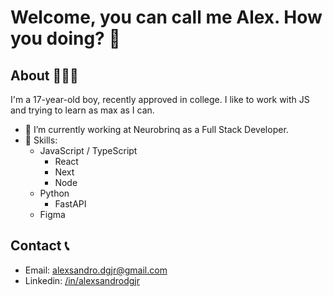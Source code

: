 # Welcome, you can call me Alex. How you doing? 👋

<!--
**DiGiovani/DiGiovani** is a ✨ _special_ ✨ repository because its `README.md` (this file) appears on your GitHub profile.

Here are some ideas to get you started:

- 🔭 I’m currently working on ...
- 🌱 I’m currently learning ...
- 👯 I’m looking to collaborate on ...
- 🤔 I’m looking for help with ...
- 💬 Ask me about ...
- 📫 How to reach me: ...
- 😄 Pronouns: ...
- ⚡ Fun fact: ...
-->

##  About 🙋🏻‍♂️

I'm a 17-year-old boy, recently approved in college. I like to work with JS and trying to learn as max as I can.

- 🔭 I’m currently working at Neurobrinq as a Full Stack Developer.
- 👾 Skills:
  - JavaScript / TypeScript
    - React
    - Next
    - Node
  - Python
    - FastAPI
  - Figma

## Contact 📞
- Email: [alexsandro.dgjr@gmail.com](mailto:alexsandro.dgjr@gmail.com)
- Linkedin: [/in/alexsandrodgjr](https://www.linkedin.com/in/alexsandrodgjr/)
